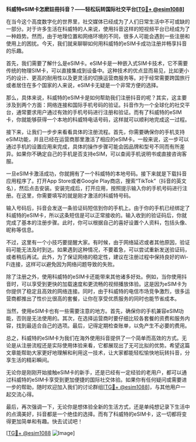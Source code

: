 **科威特eSIM卡怎麽註冊抖音？——轻松玩转国际社交平台[[TG💪+ @esim1088](https://t.me/s/esim1088)]**

在当今这个高度数字化的世界里，社交媒体已经成为了人们日常生活中不可或缺的一部分。对于许多生活在科威特的人来说，使用抖音这样的短视频平台已经成为了一种趋势。然而，由于地理位置和网络环境的不同，很多人可能会遇到一些注册和使用上的困扰。今天，我们就来聊聊如何用科威特的eSIM卡成功注册并畅享抖音的乐趣。

首先，我们需要了解什么是eSIM卡。eSIM卡是一种嵌入式SIM卡技术，它不需要传统的物理SIM卡，可以直接集成到设备中。这种技术的优点显而易见，比如更小巧的设计、更高的耐用性以及更灵活的切换运营商服务等。对于经常需要跨国旅行或者居住在多个国家的人来说，eSIM卡无疑是一个非常方便的选择。

那么，具体来说，科威特的eSIM卡是如何帮助我们注册抖音的呢？其实，这主要涉及到两个方面：网络连接和国际手机号码的验证。抖音作为一个全球化的社交平台，通常要求用户通过有效的手机号码进行注册和验证。而有了科威特的eSIM卡，你就能够获得一个本地的科威特电话号码，这样就可以顺利地完成这一过程。

接下来，让我们一步步来看看具体的注册流程。首先，你需要确保你的手机支持eSIM功能，并且已经在运营商那里激活了相应的eSIM卡。一般来说，这一步可以通过手机的设置应用来完成，具体的操作步骤可能会因品牌和型号不同而有所差异。如果你不确定自己的手机是否支持eSIM，可以查阅手机说明书或直接咨询客服。

一旦eSIM卡激活成功，你就拥有了一个科威特的本地号码。接下来就是下载抖音应用程序了。打开App Store或者Google Play商店，搜索“TikTok”（抖音的英文名），然后点击安装。安装完成后，打开应用，按照提示输入你的手机号码进行注册。在这里，你需要填写的就是刚才激活的科威特号码。

输入号码后，抖音会发送一条验证码短信到你的手机上。由于你的手机已经绑定了科威特的eSIM卡，所以这条短信是可以正常接收的。输入收到的验证码后，你就完成了基本的注册步骤。此时，你可以根据自己的喜好设置个人资料，包括头像、昵称等信息。

不过，这里有一个小技巧要提醒大家。有时候，由于网络延迟或者其他原因，验证码可能无法及时到达。如果遇到这种情况，不要着急，可以尝试重新发送验证码，或者稍后再试。此外，为了保证网络的稳定性，建议在注册过程中保持良好的Wi-Fi连接，这样可以避免因为网络问题导致的失败。

除了注册之外，使用科威特的eSIM卡还能带来其他诸多好处。例如，当你使用抖音时，可以享受到更快的加载速度和更流畅的视频播放体验。这是因为eSIM卡为你提供了稳定且高效的网络连接。同时，由于科威特的电信市场竞争激烈，很多运营商都推出了性价比很高的套餐，让你在享受优质服务的同时也能节省成本。

当然，使用eSIM卡也有一些需要注意的地方。首先，确保你的手机兼容eSIM功能，否则是无法使用的。其次，在选择运营商时要仔细比较各套餐的资费和服务内容，找到最适合自己的选项。最后，记得定期检查账单，以免产生不必要的费用。

总之，科威特的eSIM卡为我们在海外使用抖音提供了一个简单而高效的方式。无论是从注册流程还是实际使用体验来看，它都展现出了无可比拟的优势。希望这篇文章能帮助大家更好地理解和利用这一技术，让大家都能轻松愉快地玩转抖音，分享生活的精彩瞬间。

无论你是刚刚开始接触eSIM卡的新手，还是已经有一定经验的老用户，都可以通过科威特的eSIM卡享受到更加便捷的国际社交体验。如果你有任何疑问或需要进一步的帮助，随时欢迎加入我们的讨论群组[[TG💪+ @esim1088](https://t.me/s/esim1088)]，与其他用户一起交流心得。

最后，再次强调一下，无论你是想体验全新的生活方式，还是单纯想记录下生活中的点滴美好，抖音都是一个绝佳的选择。而有了科威特的eSIM卡，这一切都将变得更加简单和有趣。快去试试吧！

[[TG💪+ @esim1088](https://t.me/s/esim1088) ![Image](https://i.postimg.cc/4NQfJmqS/Snipaste-2025-05-13-00-14-12.png)]